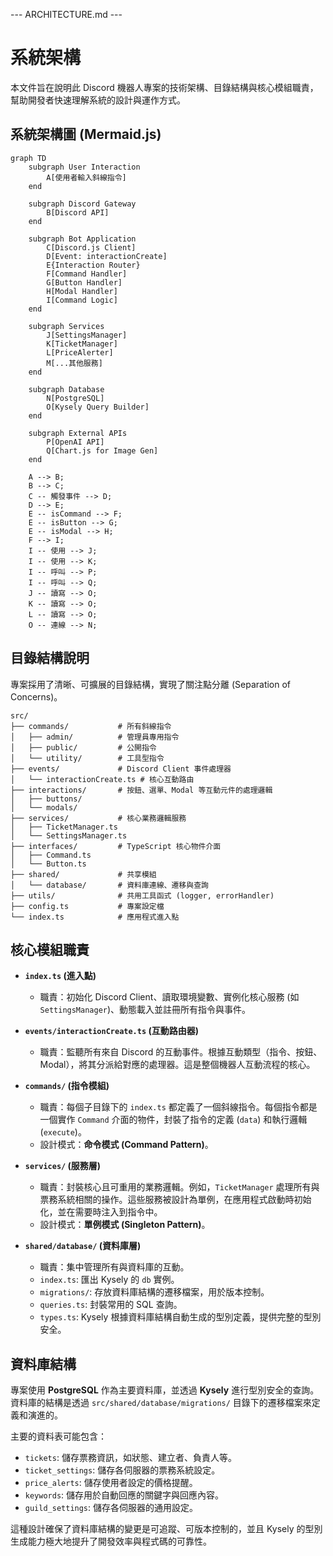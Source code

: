 --- ARCHITECTURE.md ---
# 系統架構

本文件旨在說明此 Discord 機器人專案的技術架構、目錄結構與核心模組職責，幫助開發者快速理解系統的設計與運作方式。

## 系統架構圖 (Mermaid.js)

```mermaid
graph TD
    subgraph User Interaction
        A[使用者輸入斜線指令]
    end

    subgraph Discord Gateway
        B[Discord API]
    end

    subgraph Bot Application
        C[Discord.js Client]
        D[Event: interactionCreate]
        E{Interaction Router}
        F[Command Handler]
        G[Button Handler]
        H[Modal Handler]
        I[Command Logic]
    end

    subgraph Services
        J[SettingsManager]
        K[TicketManager]
        L[PriceAlerter]
        M[...其他服務]
    end

    subgraph Database
        N[PostgreSQL]
        O[Kysely Query Builder]
    end

    subgraph External APIs
        P[OpenAI API]
        Q[Chart.js for Image Gen]
    end

    A --> B;
    B --> C;
    C -- 觸發事件 --> D;
    D --> E;
    E -- isCommand --> F;
    E -- isButton --> G;
    E -- isModal --> H;
    F --> I;
    I -- 使用 --> J;
    I -- 使用 --> K;
    I -- 呼叫 --> P;
    I -- 呼叫 --> Q;
    J -- 讀寫 --> O;
    K -- 讀寫 --> O;
    L -- 讀寫 --> O;
    O -- 連線 --> N;
```

## 目錄結構說明

專案採用了清晰、可擴展的目錄結構，實現了關注點分離 (Separation of Concerns)。

```
src/
├── commands/           # 所有斜線指令
│   ├── admin/          # 管理員專用指令
│   ├── public/         # 公開指令
│   └── utility/        # 工具型指令
├── events/             # Discord Client 事件處理器
│   └── interactionCreate.ts # 核心互動路由
├── interactions/       # 按鈕、選單、Modal 等互動元件的處理邏輯
│   ├── buttons/
│   └── modals/
├── services/           # 核心業務邏輯服務
│   ├── TicketManager.ts
│   └── SettingsManager.ts
├── interfaces/         # TypeScript 核心物件介面
│   ├── Command.ts
│   └── Button.ts
├── shared/             # 共享模組
│   └── database/       # 資料庫連線、遷移與查詢
├── utils/              # 共用工具函式 (logger, errorHandler)
├── config.ts           # 專案設定檔
└── index.ts            # 應用程式進入點
```

## 核心模組職責

*   **`index.ts` (進入點)**
    *   職責：初始化 Discord Client、讀取環境變數、實例化核心服務 (如 `SettingsManager`)、動態載入並註冊所有指令與事件。

*   **`events/interactionCreate.ts` (互動路由器)**
    *   職責：監聽所有來自 Discord 的互動事件。根據互動類型（指令、按鈕、Modal），將其分派給對應的處理器。這是整個機器人互動流程的核心。

*   **`commands/` (指令模組)**
    *   職責：每個子目錄下的 `index.ts` 都定義了一個斜線指令。每個指令都是一個實作 `Command` 介面的物件，封裝了指令的定義 (`data`) 和執行邏輯 (`execute`)。
    *   設計模式：**命令模式 (Command Pattern)**。

*   **`services/` (服務層)**
    *   職責：封裝核心且可重用的業務邏輯。例如，`TicketManager` 處理所有與票務系統相關的操作。這些服務被設計為單例，在應用程式啟動時初始化，並在需要時注入到指令中。
    *   設計模式：**單例模式 (Singleton Pattern)**。

*   **`shared/database/` (資料庫層)**
    *   職責：集中管理所有與資料庫的互動。
    *   `index.ts`: 匯出 Kysely 的 `db` 實例。
    *   `migrations/`: 存放資料庫結構的遷移檔案，用於版本控制。
    *   `queries.ts`: 封裝常用的 SQL 查詢。
    *   `types.ts`: Kysely 根據資料庫結構自動生成的型別定義，提供完整的型別安全。

## 資料庫結構

專案使用 **PostgreSQL** 作為主要資料庫，並透過 **Kysely** 進行型別安全的查詢。資料庫的結構是透過 `src/shared/database/migrations/` 目錄下的遷移檔案來定義和演進的。

主要的資料表可能包含：

*   `tickets`: 儲存票務資訊，如狀態、建立者、負責人等。
*   `ticket_settings`: 儲存各伺服器的票務系統設定。
*   `price_alerts`: 儲存使用者設定的價格提醒。
*   `keywords`: 儲存用於自動回應的關鍵字與回應內容。
*   `guild_settings`: 儲存各伺服器的通用設定。

這種設計確保了資料庫結構的變更是可追蹤、可版本控制的，並且 Kysely 的型別生成能力極大地提升了開發效率與程式碼的可靠性。
